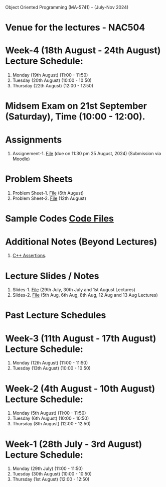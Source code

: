 Object Oriented Programming (MA-5741) - (July-Nov 2024)
# Venue for the lectures - NAC504

# Week-4 (18th August - 24th August) Lecture Schedule:
1. Monday (19th August) (11:00 - 11:50)
2. Tuesday (20th August) (10:00 - 10:50)
3. Thursday (22th August) (12:00 - 12:50)

# Midsem Exam on 21st September (Saturday), Time (10:00 - 12:00).

# Assignments
1. Assignement-1. [File](OOP_August_2024/assignement_1.pdf) (due on 11:30 pm 25 August, 2024) (Submission via Moodle)

# Problem Sheets
1. Problem Sheet-1. [File](OOP_August_2024/problem_sheet-1.pdf) (6th August)
2. Problem Sheet-2. [File](OOP_August_2024/problem_sheet-2.pdf) (12th August)

# Sample Codes [Code Files](example-codes.md)

# Additional Notes (Beyond Lectures)
1. [C++ Assertions](OOP_August_2024/assertion.pdf). 
   
# Lecture Slides / Notes
1. Slides-1. [File](OOP_August_2024/Slides-1.pdf) (29th July, 30th July and 1st August Lectures)
2. Slides-2. [File](OOP_August_2024/Slides-2.pdf) (5th Aug, 6th Aug, 8th Aug, 12 Aug and 13 Aug Lectures)


# Past Lecture Schedules

# Week-3 (11th August - 17th August) Lecture Schedule:
1. Monday (12th August) (11:00 - 11:50)
2. Tuesday (13th August) (10:00 - 10:50)

# Week-2 (4th August - 10th August) Lecture Schedule:
1. Monday (5th August) (11:00 - 11:50)
2. Tuesday (6th August) (10:00 - 10:50)
3. Thursday (8th August) (12:00 - 12:50)

# Week-1 (28th July - 3rd August) Lecture Schedule:
1. Monday (29th July) (11:00 - 11:50)
2. Tuesday (30th August) (10:00 - 10:50)
3. Thursday (1st August) (12:00 - 12:50)
